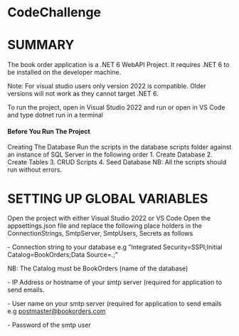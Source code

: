 # CodeChallenge

# SUMMARY
The book order application is a .NET 6 WebAPI Project. It requires .NET 6 to be installed on the developer machine.

Note: For visual studio users only version 2022 is compatible. Older versions will not work as they cannot target .NET 6.

To run the project, open in Visual Studio 2022 and run or open in VS Code and type dotnet run in a terminal

#### Before You Run The Project ########### 
Creating The Database
Run the scripts in the database scripts folder against an instance of SQL Server in the following order
	1. Create Database
	2. Create Tables
	3. CRUD Scripts
	4. Seed Database
NB: All the scripts should run without errors.

# SETTING UP GLOBAL VARIABLES
Open the project with either Visual Studio 2022 or VS Code
Open the appsettings.json file and replace the following place holders in the ConnectionStrings,  SmtpServer, SmtpUsers, Secrets as follows

<YOUR-CONNECTION-STRING> - Connection string to your database e.g "Integrated Security=SSPI;Initial Catalog=BookOrders;Data Source=.;"

NB: The Catalog must be BookOrders (name of the database)

<YOUR-SMTP SERVER> - IP Address or hostname of your smtp server (required for application to send emails.

<YOUR-SMTP USER> - User name on your smtp server (required for application to send emails e.g postmaster@bookorders.com

<YOUR-SECRET> - Password of the smtp user